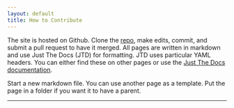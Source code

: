 ```yaml
---
layout: default
title: How to Contribute
---
```



The site is hosted on Github. Clone the [repo](https://github.com/uclaGEA/uclaGEA.github.io/), make edits, commit, and submit a pull request to have it merged.
All pages are written in markdown and use Just The Docs (JTD) for formatting. JTD uses particular YAML headers.
You can either find these on other pages or use the [Just The Docs documentation](https://just-the-docs.github.io/just-the-docs/).

Start a new markdown file. You can use another page as a template. Put the page in a folder if you want it to have a parent.



-------

[^1]: I think one needs ruby because the just-the-docs theme is distributed as a ruby gem. Have not tried running `jekyll serve` directly without ruby.

[website]: https://github.com/uclaGEA/uclaGEA.github.io
